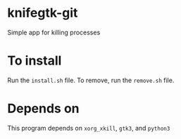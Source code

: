 # knifegtk-git
Simple app for killing processes
# To install  
Run the ``install.sh`` file. To remove, run the ``remove.sh`` file.
# Depends on  
This program depends on ``xorg_xkill``, ``gtk3``, and ``python3``
